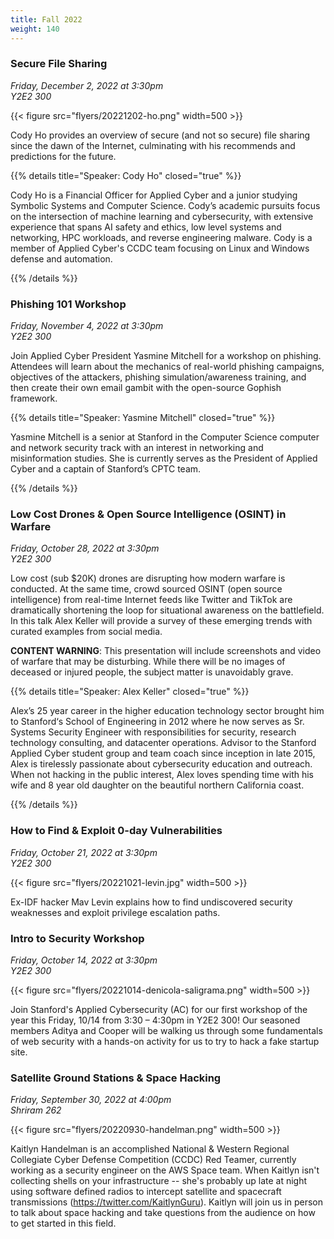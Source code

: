 ```yaml
---
title: Fall 2022
weight: 140
---
```


### Secure File Sharing

*Friday, December 2, 2022 at 3:30pm* \
*Y2E2 300*

{{< figure src="flyers/20221202-ho.png" width=500 >}}

Cody Ho provides an overview of secure (and not so secure) file sharing since the dawn of the Internet, culminating with his recommends and predictions for the future.

{{% details title="Speaker: Cody Ho" closed="true" %}}

Cody Ho is a Financial Officer for Applied Cyber and a junior studying Symbolic Systems and Computer Science. Cody’s academic pursuits focus on the intersection of machine learning and cybersecurity, with extensive experience that spans AI safety and ethics, low level systems and networking, HPC workloads, and reverse engineering malware. Cody is a member of Applied Cyber's CCDC team focusing on Linux and Windows defense and automation.

{{% /details %}}

### Phishing 101 Workshop

*Friday, November 4, 2022 at 3:30pm* \
*Y2E2 300*

Join Applied Cyber President Yasmine Mitchell for a workshop on phishing. Attendees will learn about the mechanics of real-world phishing campaigns, objectives of the attackers, phishing simulation/awareness training, and then create their own email gambit with the open-source Gophish framework.

{{% details title="Speaker: Yasmine Mitchell" closed="true" %}}

Yasmine Mitchell is a senior at Stanford in the Computer Science computer and network security track with an interest in networking and misinformation studies. She is currently serves as the President of Applied Cyber and a captain of Stanford’s CPTC team. 

{{% /details %}}

### Low Cost Drones & Open Source Intelligence (OSINT) in Warfare

*Friday, October 28, 2022 at 3:30pm* \
*Y2E2 300*

Low cost (sub $20K) drones are disrupting how modern warfare is conducted. At the same time, crowd sourced OSINT (open source intelligence) from real-time Internet feeds like Twitter and TikTok are dramatically shortening the loop for situational awareness on the battlefield. In this talk Alex Keller will provide a survey of these emerging trends with curated examples from social media.

**CONTENT WARNING**: This presentation will include screenshots and video of warfare that may be disturbing. While there will be no images of deceased or injured people, the subject matter is unavoidably grave.

{{% details title="Speaker: Alex Keller" closed="true" %}}

Alex’s 25 year career in the higher education technology sector brought him to Stanford‘s School of Engineering in 2012 where he now serves as Sr. Systems Security Engineer with responsibilities for security, research technology consulting, and datacenter operations. Advisor to the Stanford Applied Cyber student group and team coach since inception in late 2015, Alex is tirelessly passionate about cybersecurity education and outreach. When not hacking in the public interest, Alex loves spending time with his wife and 8 year old daughter on the beautiful northern California coast.

{{% /details %}}

### How to Find & Exploit 0-day Vulnerabilities

*Friday, October 21, 2022 at 3:30pm* \
*Y2E2 300*

{{< figure src="flyers/20221021-levin.jpg" width=500 >}}

Ex-IDF hacker Mav Levin explains how to find undiscovered security weaknesses and exploit privilege escalation paths.

### Intro to Security Workshop

*Friday, October 14, 2022 at 3:30pm* \
*Y2E2 300*

{{< figure src="flyers/20221014-denicola-saligrama.png" width=500 >}}

Join Stanford's Applied Cybersecurity (AC) for our first workshop of the year this Friday, 10/14 from 3:30 – 4:30pm in Y2E2 300! Our seasoned members Aditya and Cooper will be walking us through some fundamentals of web security with a hands-on activity for us to try to hack a fake startup site.

### Satellite Ground Stations & Space Hacking

*Friday, September 30, 2022 at 4:00pm* \
*Shriram 262*

{{< figure src="flyers/20220930-handelman.png" width=500 >}}

Kaitlyn Handelman is an accomplished National & Western Regional Collegiate Cyber Defense Competition (CCDC) Red Teamer, currently working as a security engineer on the AWS Space team. When Kaitlyn isn't collecting shells on your infrastructure -- she's probably up late at night using software defined radios to intercept satellite and spacecraft transmissions (https://twitter.com/KaitlynGuru). Kaitlyn will join us in person to talk about space hacking and take questions from the audience on how to get started in this field.